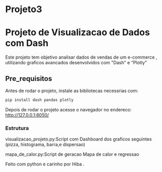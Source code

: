 # Projeto3 
# Projeto de Visualizacao de Dados com Dash 
Este projeto tem objetivo analisar dados de vendas de um e-commerce , utilizando graficos avancados desenvolvidos com "Dash" e "Plotly" 
## Pre_requisitos
Antes de rodar o projeto, instale as bibliotecas necessrias com:
```bash
pip install dash pandas plotly
```
Depois de rodar o projeto acesse o navegador no endereco:
http://127.0.0.1:8050/
### Estrutura 
visualizacao_projeto.py:Script com Dashboard dos graficos seguintes (pizza, histograma, barra,e dispersao)

mapa_de_calor.py:Script de geracao Mapa de calor e regressao

Feito com python e carinho por Hiba .
